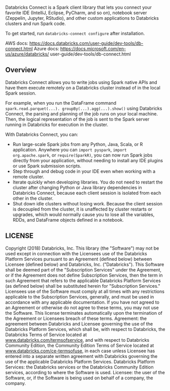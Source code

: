 Databricks Connect is a Spark client library that lets you connect your 
favorite IDE (IntelliJ, Eclipse, PyCharm, and so on), notebook server
(Zeppelin, Jupyter, RStudio), and other custom applications to Databricks
clusters and run Spark code.
            
        
To get started, run ``databricks-connect configure`` after installation.

AWS docs: https://docs.databricks.com/user-guide/dev-tools/db-connect.html
Azure docs: https://docs.microsoft.com/en-us/azure/databricks/
user-guide/dev-tools/db-connect.html

Overview
---------
Databricks Connect allows you to write 
jobs using Spark native APIs and have them execute remotely on a Databricks 
cluster instead of in the local Spark session.

For example, when you run the DataFrame command ``spark.read.parquet(...).
groupBy(...).agg(...).show()`` using Databricks Connect, the parsing and 
planning of the job runs on your local machine. Then, the logical 
representation of the job is sent to the Spark server running in Databricks 
for execution in the cluster.

With Databricks Connect, you can:
- Run large-scale Spark jobs from any Python, Java, Scala, or R application. 
Anywhere you can ``import pyspark``, ``import org.apache.spark``, or 
``require(SparkR)``, you can now run Spark jobs directly from your 
application, without needing to install any IDE plugins or use Spark 
submission scripts.
- Step through and debug code in your IDE even when working with a remote 
cluster.
- Iterate quickly when developing libraries. You do not need to restart the 
cluster after changing Python or Java library dependencies in Databricks 
Connect, because each client session is isolated from each other in the 
cluster.
- Shut down idle clusters without losing work. Because the client session is 
decoupled from the cluster, it is unaffected by cluster restarts or upgrades, 
which would normally cause you to lose all the variables, RDDs, and DataFrame 
objects defined in a notebook.

LICENSE
---------------------------------
Copyright (2018) Databricks, Inc.
This library (the "Software") may not be used except in connection with the
Licensees use of the Databricks Platform Services pursuant to an Agreement
(defined below) between Licensee (defined below) and Databricks, Inc.
("Databricks"). This Software shall be deemed part of the "Subscription
Services" under the Agreement, or if the Agreement does not define
Subscription Services, then the term in such Agreement that refers to the
applicable Databricks Platform Services (as defined below) shall be
substituted herein for "Subscription Services."  Licensees use of the
Software must comply at all times with any restrictions applicable to the
Subscription Services, generally, and must be used in accordance with any
applicable documentation. If you have not agreed to an Agreement or otherwise
do not agree to these terms, you may not use the Software.  This license
terminates automatically upon the termination of the Agreement or Licensees
breach of these terms.
Agreement: the agreement between Databricks and Licensee governing the use of
the Databricks Platform Services, which shall be, with respect to Databricks,
the Databricks Terms of Service located at www.databricks.com/termsofservice,
and with respect to Databricks Community Edition, the Community Edition Terms
of Service located at www.databricks.com/ce-termsofuse, in each case unless
Licensee has entered into a separate written agreement with Databricks
governing the use of the applicable Databricks Platform Services.
Databricks Platform Services: the Databricks services or the Databricks
Community Edition services, according to where the Software is used.
Licensee: the user of the Software, or, if the Software is being used on
behalf of a company, the company.